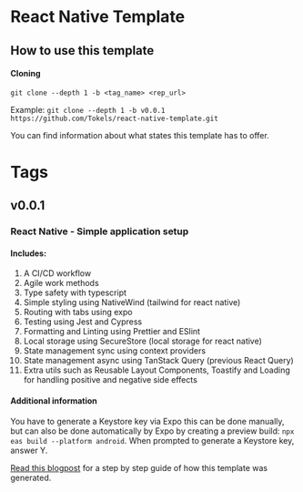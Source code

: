 # React Native Template

## How to use this template

#### Cloning

`git clone --depth 1 -b <tag_name> <rep_url>`

Example:
`git clone --depth 1 -b v0.0.1 https://github.com/Tokels/react-native-template.git`

You can find information about what states this template has to offer. 

# Tags

## v0.0.1

### React Native - Simple application setup

#### Includes:

1. A CI/CD workflow
2. Agile work methods
3. Type safety with typescript
4. Simple styling using NativeWind (tailwind for react native)
5. Routing with tabs using expo
6. Testing using Jest and Cypress
7. Formatting and Linting using Prettier and ESlint
8. Local storage using SecureStore (local storage for react native)
9. State management sync using context providers
10. State management async using TanStack Query (previous React Query)
11. Extra utils such as Reusable Layout Components, Toastify and Loading for handling positive and negative side effects

#### Additional information

You have to generate a Keystore key via Expo this can be done manually, but can also be done automatically by Expo by creating a preview build:
`npx eas build --platform android`. When prompted to generate a Keystore key, answer Y.

[Read this blogpost](https://juliastjerna.vercel.app/posts/application-setup-part-02a-react-native) for a step by step guide of how this template was generated.
